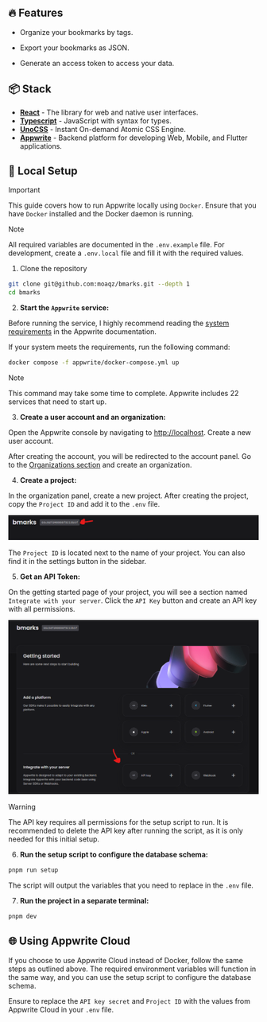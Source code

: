 ## 🔥 Features

- Organize your bookmarks by tags.

- Export your bookmarks as JSON.

- Generate an access token to access your data.

## 📦 Stack

- [**React**](https://react.dev/) - The library for web and native user interfaces.
- [**Typescript**](https://www.typescriptlang.org/) - JavaScript with syntax for types.
- [**UnoCSS**](https://unocss.dev/) - Instant On-demand Atomic CSS Engine.
- [**Appwrite**](https://appwrite.io/) - Backend platform for developing Web, Mobile, and Flutter applications.

## 🔨 Local Setup

> [!IMPORTANT]
> This guide covers how to run Appwrite locally using `Docker`. Ensure that you have `Docker` installed and the Docker daemon is running.

> [!NOTE]
> All required variables are documented in the `.env.example` file. For development, create a `.env.local` file and fill it with the required values.

1. Clone the repository

```bash
git clone git@github.com:moaqz/bmarks.git --depth 1
cd bmarks
```

2. **Start the `Appwrite` service:**

Before running the service, I highly recommend reading the [system requirements](https://appwrite.io/docs/advanced/self-hosting#system-requirements) in the Appwrite documentation.

If your system meets the requirements, run the following command:

```bash
docker compose -f appwrite/docker-compose.yml up
```

> [!NOTE]
> This command may take some time to complete. Appwrite includes 22 services that need to start up.

3. **Create a user account and an organization:**

Open the Appwrite console by navigating to [http://localhost](http://localhost). Create a new user account.

After creating the account, you will be redirected to the account panel. Go to the [Organizations section](http://localhost/console/account/organizations) and create an organization.

4. **Create a project:**

In the organization panel, create a new project. After creating the project, copy the `Project ID` and add it to the `.env` file.

![api-key](/public/assets/api-key.png)

The `Project ID` is located next to the name of your project. You can also find it in the settings button in the sidebar.

5. **Get an API Token:**

On the getting started page of your project, you will see a section named `Integrate with your server`. Click the `API Key` button and create an API key with all permissions.

![integrate-with-your-server](/public/assets/integrate-with-your-server.png)

> [!WARNING]
> The API key requires all permissions for the setup script to run. It is recommended to delete the API key after running the script, as it is only needed for this initial setup.

6. **Run the setup script to configure the database schema:**

```bash
pnpm run setup
```

The script will output the variables that you need to replace in the `.env` file.

7. **Run the project in a separate terminal:**

```bash
pnpm dev
```

## 🌐 Using Appwrite Cloud

If you choose to use Appwrite Cloud instead of Docker, follow the same steps as outlined above. The required environment variables will function in the same way, and you can use the setup script to configure the database schema.

Ensure to replace the `API key secret` and `Project ID` with the values from Appwrite Cloud in your `.env` file.
